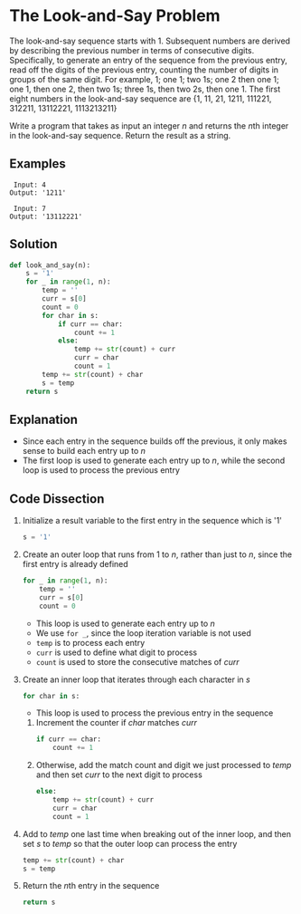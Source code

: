 # The Look-and-Say Problem
The look-and-say sequence starts with 1. Subsequent numbers are derived by describing the previous number in terms of consecutive digits. Specifically, to generate an entry of the sequence from the previous entry, read off the digits of the previous entry, counting the number of digits in groups of the same digit. For example, 1; one 1; two 1s; one 2 then one 1; one 1, then one 2, then two 1s; three 1s, then two 2s, then one 1. The first eight numbers in the look-and-say sequence are {1, 11, 21, 1211, 111221, 312211, 13112221, 1113213211}  
  
Write a program that takes as input an integer _n_ and returns the *n*th integer in the look-and-say sequence. Return the result as a string.
  
## Examples
```
 Input: 4
Output: '1211'

 Input: 7
Output: '13112221'
```
  
## Solution
```python
def look_and_say(n):
    s = '1'
    for _ in range(1, n):
        temp = ''
        curr = s[0]
        count = 0
        for char in s:
            if curr == char:
                count += 1
            else:
                temp += str(count) + curr
                curr = char
                count = 1     
        temp += str(count) + char
        s = temp
    return s
```
  
## Explanation
* Since each entry in the sequence builds off the previous, it only makes sense to build each entry up to _n_
* The first loop is used to generate each entry up to _n_, while the second loop is used to process the previous entry
  
## Code Dissection
1. Initialize a result variable to the first entry in the sequence which is '1'
    ```python
    s = '1'
    ```
2. Create an outer loop that runs from 1 to _n_, rather than just to _n_, since the first entry is already defined
    ```python
    for _ in range(1, n):
        temp = ''
        curr = s[0]
        count = 0
    ```
    * This loop is used to generate each entry up to _n_
    * We use ```for _```, since the loop iteration variable is not used
    * ```temp``` is to process each entry
    * ```curr``` is used to define what digit to process
    * ```count``` is used to store the consecutive matches of _curr_
3. Create an inner loop that iterates through each character in _s_
    ```python
    for char in s:
    ```
    * This loop is used to process the previous entry in the sequence

    1. Increment the counter if _char_ matches _curr_
        ```python
        if curr == char:
            count += 1
        ```
    2. Otherwise, add the match count and digit we just processed to _temp_ and then set _curr_ to the next digit to process
        ```python
        else:
            temp += str(count) + curr
            curr = char
            count = 1
        ```
4. Add to _temp_ one last time when breaking out of the inner loop, and then set _s_ to _temp_ so that the outer loop can process the entry
    ```python
    temp += str(count) + char
    s = temp
    ```
5. Return the *n*th entry in the sequence
    ```python
    return s
    ```